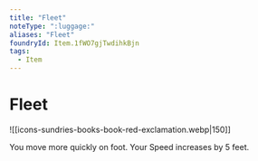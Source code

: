 ```yaml
---
title: "Fleet"
noteType: ":luggage:"
aliases: "Fleet"
foundryId: Item.1fWO7gjTwdihkBjn
tags:
  - Item
---
```


# Fleet
![[icons-sundries-books-book-red-exclamation.webp|150]]

You move more quickly on foot. Your Speed increases by 5 feet.
